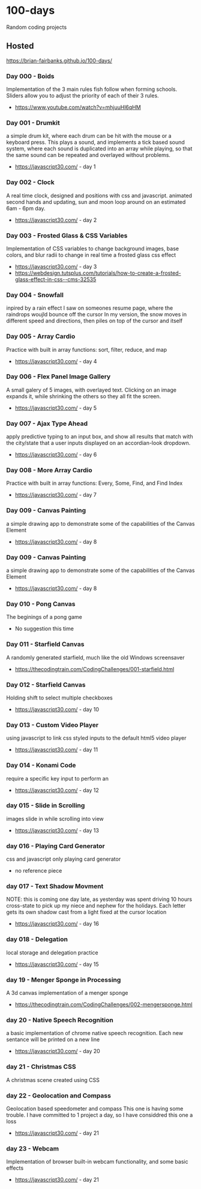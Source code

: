 # 100-days
Random coding projects

## Hosted
https://brian-fairbanks.github.io/100-days/


### Day 000 - Boids
  Implementation of the 3 main rules fish follow when forming schools.
  Sliders allow you to adjust the priority of each of their 3 rules.
  - https://www.youtube.com/watch?v=mhjuuHl6qHM 
### Day 001 - Drumkit
  a simple drum kit, where each drum can be hit with the mouse or a keyboard press.
  This plays a sound, and implements a tick based sound system, where each sound is duplicated into an array while playing, so that the same sound can be repeated and overlayed without problems.
 - https://javascript30.com/ - day 1
### Day 002 - Clock
  A real time clock, designed and positions with css and javascript.
  animated second hands and updating, sun and moon loop around on an estimated 6am - 6pm day.
 - https://javascript30.com/ - day 2
### Day 003 - Frosted Glass & CSS Variables
  Implementation of CSS variables to change background images, base colors, and blur radii to change in real time a frosted glass css effect
 - https://javascript30.com/ - day 3
 - https://webdesign.tutsplus.com/tutorials/how-to-create-a-frosted-glass-effect-in-css--cms-32535
### Day 004 - Snowfall
  inpired by a rain effect I saw on someones resume page, where the raindrops woujld bounce off the cursor
  In my version, the snow moves in different speed and directions, then piles on top of the cursor and itself
### Day 005 - Array Cardio
  Practice with built in array functions: sort, filter, reduce, and map
  - https://javascript30.com/ - day 4
### Day 006 - Flex Panel Image Gallery
  A small galery of 5 images, with overlayed text.
  Clicking on an image expands it, while shrinking the others so they all fit the screen.
- https://javascript30.com/ - day 5
### Day 007 - Ajax Type Ahead
  apply predictive typing to an input box, and show all results that match with the city/state that a user inputs
  displayed on an accordian-look dropdown.
- https://javascript30.com/ - day 6
### Day 008 - More Array Cardio
  Practice with built in array functions: Every, Some, Find, and Find Index
- https://javascript30.com/ - day 7
### Day 009 - Canvas Painting
  a simple drawing app to demonstrate some of the capabilities of the Canvas Element
- https://javascript30.com/ - day 8
### Day 009 - Canvas Painting
  a simple drawing app to demonstrate some of the capabilities of the Canvas Element
- https://javascript30.com/ - day 8
### Day 010 - Pong Canvas
  The beginings of a pong game
- No suggestion this time
### Day 011 - Starfield Canvas
  A randomly generated starfield, much like the old Windows screensaver
- https://thecodingtrain.com/CodingChallenges/001-starfield.html
### Day 012 - Starfield Canvas
  Holding shift to select multiple checkboxes
- https://javascript30.com/ - day 10
### Day 013 - Custom Video Player
  using javascript to link css styled inputs to the default html5 video player 
- https://javascript30.com/ - day 11
### Day 014 - Konami Code
  require a specific key input to perform an 
- https://javascript30.com/ - day 12
### day 015 - Slide in Scrolling
  images slide in while scrolling into view
- https://javascript30.com/ - day 13
### day 016 - Playing Card Generator
  css and javascript only playing card generator
- no reference piece
### day 017 - Text Shadow Movment
  NOTE: this is coming one day late, as yesterday was spent driving 10 hours cross-state to pick up my niece and nephew for the holidays.
  Each letter gets its own shadow cast from a light fixed at the cursor location
  - https://javascript30.com/ - day 16
### day 018 - Delegation
  local storage and delegation practice
  - https://javascript30.com/ - day 15
### day 19 - Menger Sponge in Processing
  A 3d canvas implementation of a menger sponge
  - https://thecodingtrain.com/CodingChallenges/002-mengersponge.html
### day 20 - Native Speech Recognition
  a basic implementation of chrome native speech recognition.  Each new sentance will be printed on a new line
  - https://javascript30.com/ - day 20
### day 21 - Christmas CSS
  A christmas scene created using CSS
### day 22 - Geolocation and Compass
  Geolocation based speedometer and compass
  This one is having some trouble.  I have committed to 1 project a day, so I have considdred this one a loss
  - https://javascript30.com/ - day 21
### day 23 - Webcam
  Implementation of browser built-in webcam functionality, and some basic effects
   - https://javascript30.com/ - day 21